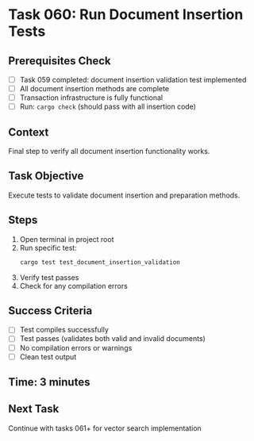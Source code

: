 # Task 060: Run Document Insertion Tests

## Prerequisites Check
- [ ] Task 059 completed: document insertion validation test implemented
- [ ] All document insertion methods are complete
- [ ] Transaction infrastructure is fully functional
- [ ] Run: `cargo check` (should pass with all insertion code)

## Context
Final step to verify all document insertion functionality works.

## Task Objective
Execute tests to validate document insertion and preparation methods.

## Steps
1. Open terminal in project root
2. Run specific test:
   ```bash
   cargo test test_document_insertion_validation
   ```
3. Verify test passes
4. Check for any compilation errors

## Success Criteria
- [ ] Test compiles successfully
- [ ] Test passes (validates both valid and invalid documents)
- [ ] No compilation errors or warnings
- [ ] Clean test output

## Time: 3 minutes

## Next Task
Continue with tasks 061+ for vector search implementation